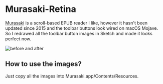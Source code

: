 # Murasaki-Retina

[Murasaki](https://genjiapp.com/mac/murasaki/index_en.html) is a scroll-based EPUB reader I like, however it hasn't been updated since 2015 and the toolbar buttons look wired on macOS Mojave. So I redrawed all the toolbar button images in Sketch and made it looks perfect now.

![before and after](https://user-images.githubusercontent.com/553783/50570624-e1e0f900-0d46-11e9-8250-7dc44f5cb86e.png)

## How to use the images?

Just copy all the images into Murasaki.app/Contents/Resources.
